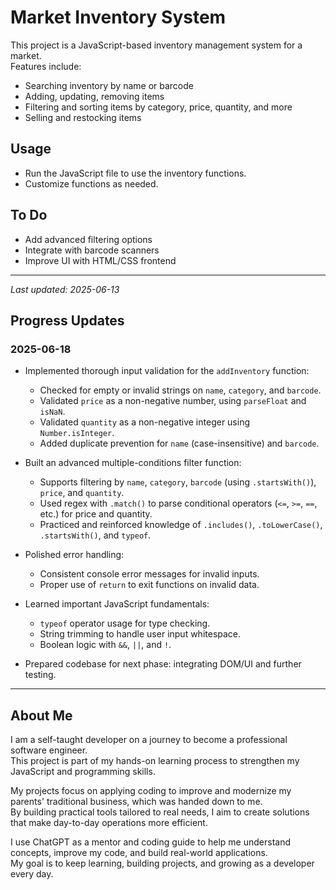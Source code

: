# Market Inventory System

This project is a JavaScript-based inventory management system for a market.  
Features include:
- Searching inventory by name or barcode
- Adding, updating, removing items
- Filtering and sorting items by category, price, quantity, and more
- Selling and restocking items

## Usage

- Run the JavaScript file to use the inventory functions.
- Customize functions as needed.

## To Do

- Add advanced filtering options
- Integrate with barcode scanners
- Improve UI with HTML/CSS frontend

---

*Last updated: 2025-06-13*

## Progress Updates

### 2025-06-18

- Implemented thorough input validation for the `addInventory` function:
  - Checked for empty or invalid strings on `name`, `category`, and `barcode`.
  - Validated `price` as a non-negative number, using `parseFloat` and `isNaN`.
  - Validated `quantity` as a non-negative integer using `Number.isInteger`.
  - Added duplicate prevention for `name` (case-insensitive) and `barcode`.

- Built an advanced multiple-conditions filter function:
  - Supports filtering by `name`, `category`, `barcode` (using `.startsWith()`), `price`, and `quantity`.
  - Used regex with `.match()` to parse conditional operators (`<=`, `>=`, `==`, etc.) for price and quantity.
  - Practiced and reinforced knowledge of `.includes()`, `.toLowerCase()`, `.startsWith()`, and `typeof`.

- Polished error handling:
  - Consistent console error messages for invalid inputs.
  - Proper use of `return` to exit functions on invalid data.

- Learned important JavaScript fundamentals:
  - `typeof` operator usage for type checking.
  - String trimming to handle user input whitespace.
  - Boolean logic with `&&`, `||`, and `!`.

- Prepared codebase for next phase: integrating DOM/UI and further testing.

---






## About Me

I am a self-taught developer on a journey to become a professional software engineer.  
This project is part of my hands-on learning process to strengthen my JavaScript and programming skills.

My projects focus on applying coding to improve and modernize my parents' traditional business, which was handed down to me.  
By building practical tools tailored to real needs, I aim to create solutions that make day-to-day operations more efficient.

I use ChatGPT as a mentor and coding guide to help me understand concepts, improve my code, and build real-world applications.  
My goal is to keep learning, building projects, and growing as a developer every day.
